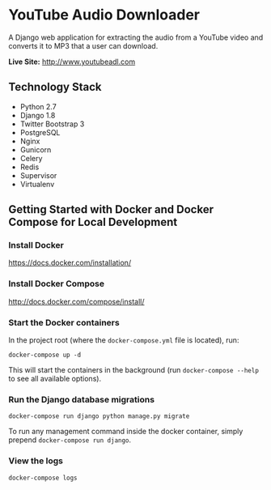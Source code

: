 YouTube Audio Downloader
========================

A Django web application for extracting the audio from a YouTube video and converts it to MP3 that a user can download.

**Live Site:** http://www.youtubeadl.com


Technology Stack
----------------

- Python 2.7
- Django 1.8
- Twitter Bootstrap 3
- PostgreSQL
- Nginx
- Gunicorn
- Celery
- Redis
- Supervisor
- Virtualenv


Getting Started with Docker and Docker Compose for Local Development
--------------------------------------------------------------------

### Install Docker

https://docs.docker.com/installation/

### Install Docker Compose

http://docs.docker.com/compose/install/

### Start the Docker containers

In the project root (where the `docker-compose.yml` file is located), run:

`docker-compose up -d`

This will start the containers in the background (run `docker-compose --help` to see all available options).

### Run the Django database migrations

`docker-compose run django python manage.py migrate`

To run any management command inside the docker container, simply prepend `docker-compose run django`.

### View the logs

`docker-compose logs`